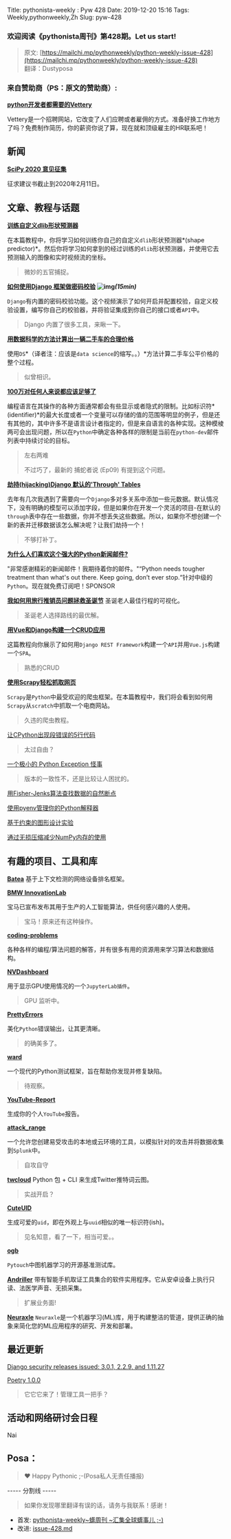 Title: pythonista-weekly : Pyw 428
Date: 2019-12-20 15:16
Tags: Weekly,pythonweekly,Zh 
Slug: pyw-428

### 欢迎阅读《pythonista周刊》第428期。Let us start!


>原文: [https://mailchi.mp/pythonweekly/python-weekly-issue-428](https://mailchi.mp/pythonweekly/python-weekly-issue-428)  
>翻译：Dustyposa

### 来自赞助商（PS：原文的赞助商）:
**[python开发者都需要的Vettery](https://www.vettery.com/tech?utm_source=newsletter&utm_medium=pythonweekly&utm_term=tech&utm_content=grouped&utm_campaign=ad-77579)**  

Vettery是一个招聘网站，它改变了人们应聘或者雇佣的方式。准备好换工作地方了吗？免费制作简历，你的薪资你说了算，现在就和顶级雇主的HR联系吧！



## 新闻

**[SciPy 2020 意见征集](https://www.scipy2020.scipy.org/)**

征求建议书截止到2020年2月11日。




## 文章、教程与话题
**[训练自定义dlib形状预测器](https://www.pyimagesearch.com/2019/12/16/training-a-custom-dlib-shape-predictor/)**

在本篇教程中，你将学习如何训练你自己的自定义`dlib`形状预测器*(shape predictor)*。然后你将学习如何拿到的经过训练的`dlib`形状预测器，并使用它去预测输入的图像和实时视频流的坐标。

> 微妙的五官捕捉。

**[如何使用Django 框架做密码校验](https://www.youtube.com/watch?v=SRYBDmJlIck) ![img](https://gallery.mailchimp.com/e2e180baf855ac797ef407fc7/images/8def3887-e9e9-4a48-95e0-74045a6a23fc.png)*(15min)***

`Django`有内置的密码校验功能。这个视频演示了如何开启并配置校验，自定义校验设置，编写你自己的校验器，并将验证集成到你自己的接口或者`API`中。

> Django 内置了很多工具，来瞅一下。

**[用数据科学的方法计算出一辆二手车的合理价格](https://t.co/sVcObePjlO)** 

使用`DS`*（译者注：应该是`data science`的缩写。。）*方法计算二手车公平价格的整个过程。

> 似曾相识。

**[100万对任何人来说都应该足够了](https://lwn.net/SubscriberLink/807218/7589bd420fa9cfbe/)**

编程语言在其操作的各种方面通常都会有些显示或者隐式的限制。比如标识符*(identifier)*的最大长度或者一个变量可以存储的值的范围等明显的例子，但是还有其他的，其中许多不是语言设计者指定的，但是来自语言的各种实现。这种模棱两可会出现问题，所以在`Python`中确定各种各样的限制是当前在`python-dev`邮件列表中持续讨论的目标。

> 左右两难
>
> 不过巧了，最新的 捕蛇者说 (Ep09) 有提到这个问题。



**[劫持(hijacking)Django 默认的'Through' Tables](https://typenil.com/hijacking-default-django-through-tables/)**

去年有几次我遇到了需要向一个`Django`多对多关系中添加一些元数据。默认情况下，没有明确的模型可以添加字段，但是如果你在开发一个灵活的项目-在默认的`through`表中存在一些数据，你并不想丢失这些数据。所以，如果你不想创建一个新的表并迁移数据该怎么解决呢？让我们劫持一个！

> 不够打补丁。



**[为什么人们喜欢这个强大的Python新闻邮件?](https://powerfulpython.com/newsletter/?utm_source=pythonweekly&utm_medium=newsletter&utm_campaign=2019-12-19)**

"非常感谢精彩的新闻邮件！我期待着你的邮件。"“Python needs tougher treatment than what's out there. Keep going, don’t ever stop.“针对中级的`Python`。现在就免费订阅吧！SPONSOR



**[我如何用旅行推销员问题拯救圣诞节](https://t.co/LGeDuqINzt)** 
圣诞老人最佳行程的可视化。

> 圣诞老人选择路线的最优解。

**[用Vue和Django构建一个CRUD应用](https://codesource.io/build-a-crud-application-vue-and-django/)**

这篇教程向你展示了如何用`Django REST Framework`构建一个`API`并用`Vue.js`构建一个`SPA`。

> 熟悉的CRUD

**[使用Scrapy轻松抓取网页](https://www.scrapingbee.com/blog/web-scraping-with-scrapy/)**

`Scrapy`是`Python`中最受欢迎的爬虫框架。在本篇教程中，我们将会看到如何用`Scrapy`从`scratch`中抓取一个电商网站。

> 久违的爬虫教程。

[让CPython出现段错误的5行代码 ](https://gist.github.com/coolreader18/6dbe0be2ae2192e90e1a809f1624c694)

> 太过自由？

[一个极小的 Python Exception 怪事](https://aroberge.blogspot.com/2019/12/a-tiny-python-exception-oddity.html)

> 版本的一致性不，还是比较让人困扰的。

[用Fisher-Jenks算法查找数据的自然断点](https://pbpython.com/natural-breaks.html)

[使用pyenv管理你的Python解释器](https://www.marc-richter.info/using-pyenv-to-manage-your-python-interpreters/)

[基于约束的图形设计实验](https://www.anishathalye.com/2019/12/12/constraint-based-graphic-design/)

[通过无损压缩减少NumPy内存的使用](https://pythonspeed.com/articles/numpy-memory-footprint/)



## 有趣的项目、工具和库


**[Batea](https://github.com/delvelabs/batea)**
基于上下文检测的网络设备排名框架。

**[BMW InnovationLab](https://github.com/BMW-InnovationLab)**

宝马已宣布发布其用于生产的人工智能算法，供任何感兴趣的人使用。

> 宝马！原来还有这种操作。

**[coding-problems](https://github.com/MTrajK/coding-problems)**

各种各样的编程/算法问题的解答，并有很多有用的资源用来学习算法和数据结构。



**[NVDashboard](https://github.com/rapidsai/jupyterlab-nvdashboard)**

用于显示GPU使用情况的一个`JupyterLab插件`。

> GPU 监听中。

**[PrettyErrors](https://github.com/onelivesleft/PrettyErrors/)**

美化`Python`错误输出，让其更清晰。

> 的确美多了。

**[ward](https://github.com/darrenburns/ward)**

一个现代的Python测试框架，旨在帮助你发现并修复缺陷。

> 待观察。

**[YouTube-Report](https://github.com/A3M4/YouTube-Report)**

生成你的个人`YouTube`报告。



**[attack_range](https://github.com/splunk/attack_range)**

一个允许您创建易受攻击的本地或云环境的工具，以模拟针对的攻击并将数据收集到`Splunk`中。

> 自攻自守

**[twcloud](https://github.com/minimaxir/twcloud)**
Python 包 + CLI 来生成Twitter推特词云图。 

> 实战开启？

**[CuteUID](https://github.com/alexdredmon/cuteuid)**

生成可爱的`uid`，即在外观上与`uuid`相似的唯一标识符(ish)。

> 见名知意，看了一下，相当可爱。。

**[ogb](https://github.com/snap-stanford/ogb)**

`Pytouch`中图机器学习的开源基准测试库。



**[Andriller](https://github.com/den4uk/andriller)** 
带有智能手机取证工具集合的软件实用程序。它从安卓设备上执行只读、法医学声音、无损采集。

> 扩展业务面!

**[Neuraxle](https://github.com/Neuraxio/Neuraxle)**
`Neuraxle`是一个机器学习(ML)库，用于构建整洁的管道，提供正确的抽象来简化您的ML应用程序的研究、开发和部署。

## 最近更新

[Django security releases issued: 3.0.1, 2.2.9, and 1.11.27](https://www.djangoproject.com/weblog/2019/dec/18/security-releases/)

[Poetry 1.0.0](https://python-poetry.org/blog/announcing-poetry-1-0-0.html)

> 它它它来了！管理工具一把手？



## 活动和网络研讨会日程

Nai

## Posa：
> ❤️ Happy Pythonic ;-(Posa私人无责任播报)  





----- 分割线 -----

> 如果你发现哪里翻译有误的话，请务与我联系！感谢！
>




- 首发: [pythonista-weekly~蠎周刊 ~汇集全球蠎事儿 ;-)](http://weekly.pychina.org/python-weekly/pyw-428.html)
- 改进: [issue-428.md](https://github.com/PyChina/weekly/blob/master/content/python-weekly/issue#428.md)


